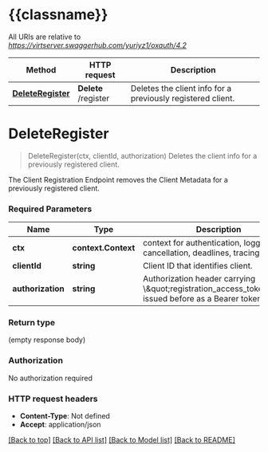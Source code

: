 # {{classname}}

All URIs are relative to *https://virtserver.swaggerhub.com/yuriyz1/oxauth/4.2*

Method | HTTP request | Description
------------- | ------------- | -------------
[**DeleteRegister**](ClientRegistrationApi.md#DeleteRegister) | **Delete** /register | Deletes the client info for a previously registered client.

# **DeleteRegister**
> DeleteRegister(ctx, clientId, authorization)
Deletes the client info for a previously registered client.

The Client Registration Endpoint removes the Client Metadata for a previously registered client.

### Required Parameters

Name | Type | Description  | Notes
------------- | ------------- | ------------- | -------------
 **ctx** | **context.Context** | context for authentication, logging, cancellation, deadlines, tracing, etc.
  **clientId** | **string**| Client ID that identifies client. | 
  **authorization** | **string**| Authorization header carrying \\\&quot;registration_access_token\\\&quot; issued before as a Bearer token | 

### Return type

 (empty response body)

### Authorization

No authorization required

### HTTP request headers

 - **Content-Type**: Not defined
 - **Accept**: application/json

[[Back to top]](#) [[Back to API list]](../README.md#documentation-for-api-endpoints) [[Back to Model list]](../README.md#documentation-for-models) [[Back to README]](../README.md)

